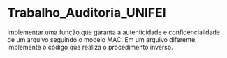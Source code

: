 # Trabalho_Auditoria_UNIFEI
Implementar uma função que garanta a autenticidade e confidencialidade de um arquivo seguindo o modelo MAC. Em um arquivo diferente, implemente o código que realiza o procedimento inverso.
